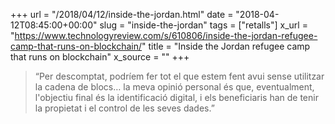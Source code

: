 +++
url = "/2018/04/12/inside-the-jordan.html"
date = "2018-04-12T08:45:00+00:00"
slug = "inside-the-jordan"
tags = ["retalls"]
x_url = "https://www.technologyreview.com/s/610806/inside-the-jordan-refugee-camp-that-runs-on-blockchain/"
title = "Inside the Jordan refugee camp that runs on blockchain"
x_source = ""
+++


> “Per descomptat, podríem fer tot el que estem fent avui sense utilitzar la cadena de blocs… la meva opinió personal és que, eventualment, l'objectiu final és la identificació digital, i els beneficiaris han de tenir la propietat i el control de les seves dades.”
